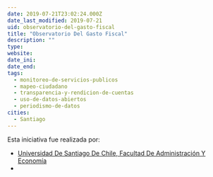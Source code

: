 ```yaml
---
date: 2019-07-21T23:02:24.000Z
date_last_modified: 2019-07-21
uid: observatorio-del-gasto-fiscal
title: "Observatorio Del Gasto Fiscal"
description: ""
type: 
website: 
date_ini: 
date_end: 
tags:
  - monitoreo-de-servicios-publicos
  - mapeo-ciudadano
  - transparencia-y-rendicion-de-cuentas
  - uso-de-datos-abiertos
  - periodismo-de-datos
cities: 
  - Santiago
---
```


Esta iniciativa fue realizada por:

- [Universidad De Santiago De Chile, Facultad De Administración Y Economía](/i/universidad-de-santiago-de-chile-facultad-de-administracion-y-economia.html)
- [](/i/fundacion-contexto-ciudadano.html)
